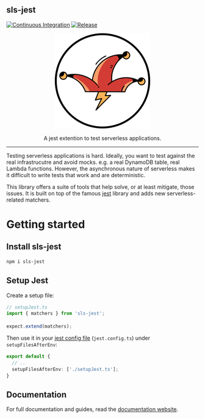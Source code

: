 ## sls-jest

[![Continuous Integration](https://github.com/serverless-guru/sls-jest/actions/workflows/ci.yml/badge.svg)](https://github.com/serverless-guru/sls-jest/actions/workflows/ci.yml) [![Release](https://github.com/serverless-guru/sls-jest/actions/workflows/release.yml/badge.svg)](https://github.com/serverless-guru/sls-jest/actions/workflows/release.yml)

<div align="center">
  <img src="sls-jest.png" width="250" alt="sls-jest logo">
  
  A jest extention to test serverless applications.
</div>

---

Testing serverless applications is hard. Ideally, you want to test against the real infrastrucutre and avoid mocks. e.g. a real DynamoDB table, real Lambda functions. However, the asynchronous nature of serverless makes it difficult to write tests that work and are deterministic.

This library offers a suite of tools that help solve, or at least mitigate, those issues. It is built on top of the famous [jest](https://jestjs.io/docs/getting-started) library and adds new serverless-related matchers.

# Getting started

## Install sls-jest

```bash
npm i sls-jest
```

## Setup Jest

Create a setup file:

```typescript
// setupJest.ts
import { matchers } from 'sls-jest';

expect.extend(matchers);
```

Then use it in your [jest config file](https://jestjs.io/docs/configuration) (`jest.config.ts`) under `setupFilesAfterEnv`:

```typescript
export default {
  // ..
  setupFilesAfterEnv: ['./setupJest.ts'];
}
```

## Documentation

For full documentation and guides, read the [documentation website](https://serverlessguru.gitbook.io/sls-jest/).

